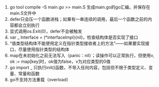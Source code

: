  1. go tool compile –S main.go >> main.S 生成main.go的go汇编，并保存在main.S文件中  
 1. defer只会压一个函数进栈；如果有一串连续的调用，最后一个函数之前的内容都会立刻执行  
 1. 显式调用os.Exit(0)，defer不会被触发  
 1. var _ Interface = (*interfaceImpl)(nil)，检查结构体是否实现了接口  
 1. “值类型结构体不能使用定义在指针类型接收者上的方法”——如果要实现接口，尽量使用指针类型的结构体  
 1. map在未初始化之前无法写入（panic：nil）；读操作可以正常执行，但使用v, ok := map[key]时，ok值为false，v为对应类型的0值  
 1. go import _ 只执行init()函数，不导入任何内容，包括但不限于类型定义、变量、常量和函数
 1. go不支持方法重载（overload）
